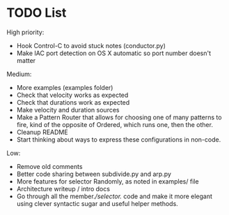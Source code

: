 TODO List
=========

High priority:
 * Hook Control-C to avoid stuck notes (conductor.py)
 * Make IAC port detection on OS X automatic so port number doesn't matter

Medium:
 * More examples (examples folder)
 * Check that velocity works as expected
 * Check that durations work as expected
 * Make velocity and duration sources
 * Make a Pattern Router that allows for choosing one of many patterns to fire, kind of the opposite of Ordered, which runs one, then the other.
 * Cleanup README
 * Start thinking about ways to express these configurations in non-code.

Low:
 * Remove old comments
 * Better code sharing between subdivide.py and arp.py
 * More features for selector Randomly, as noted in examples/ file
 * Architecture writeup / intro docs
 * Go through all the member.*/selector.* code and make it more elegant using clever syntactic sugar and useful helper methods.
